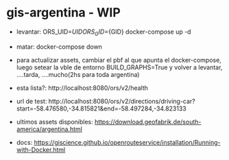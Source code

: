 # gis-argentina - WIP
* levantar: ORS_UID=${UID} ORS_GID=${GID} docker-compose up -d

* matar: docker-compose down

* para actualizar assets, cambiar el pbf al que apunta el docker-compose, luego setear la vble de entorno BUILD_GRAPHS=True y volver a levantar, ....tarda, ....mucho(2hs para toda argentina)

+ esta lista?: http://localhost:8080/ors/v2/health

* url de test: http://localhost:8080/ors/v2/directions/driving-car?start=-58.476580,-34.815821&end=-58.497284,-34.823133

* ultimos assets disponibles: https://download.geofabrik.de/south-america/argentina.html

* docs: https://giscience.github.io/openrouteservice/installation/Running-with-Docker.html